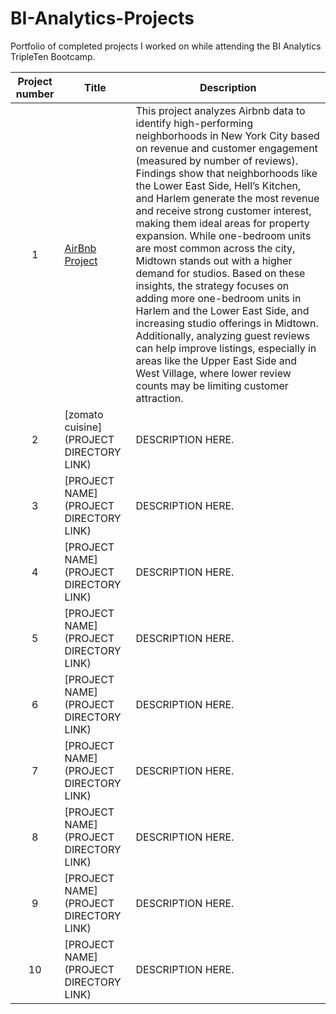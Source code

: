 # BI-Analytics-Projects 
Portfolio of completed projects I worked on while attending the BI Analytics TripleTen Bootcamp.

| Project number | Title | Description |
| :-----------: | ----------- |----------- |
| 1 | [AirBnb Project](https://github.com/barisyilmaz0/BI-Analytics-Projects/tree/main/AirBnb%20Project) | This project analyzes Airbnb data to identify high-performing neighborhoods in New York City based on revenue and customer engagement (measured by number of reviews). Findings show that neighborhoods like the Lower East Side, Hell’s Kitchen, and Harlem generate the most revenue and receive strong customer interest, making them ideal areas for property expansion. While one-bedroom units are most common across the city, Midtown stands out with a higher demand for studios. Based on these insights, the strategy focuses on adding more one-bedroom units in Harlem and the Lower East Side, and increasing studio offerings in Midtown. Additionally, analyzing guest reviews can help improve listings, especially in areas like the Upper East Side and West Village, where lower review counts may be limiting customer attraction. |
| 2 | [zomato cuisine](PROJECT DIRECTORY LINK) | DESCRIPTION HERE. |
| 3 | [PROJECT NAME](PROJECT DIRECTORY LINK) | DESCRIPTION HERE. |
| 4 | [PROJECT NAME](PROJECT DIRECTORY LINK) | DESCRIPTION HERE. |
| 5 | [PROJECT NAME](PROJECT DIRECTORY LINK) | DESCRIPTION HERE. |
| 6 | [PROJECT NAME](PROJECT DIRECTORY LINK) | DESCRIPTION HERE. |
| 7 | [PROJECT NAME](PROJECT DIRECTORY LINK) | DESCRIPTION HERE. |
| 8 | [PROJECT NAME](PROJECT DIRECTORY LINK) | DESCRIPTION HERE. |
| 9 | [PROJECT NAME](PROJECT DIRECTORY LINK) | DESCRIPTION HERE. |
| 10| [PROJECT NAME](PROJECT DIRECTORY LINK) | DESCRIPTION HERE. |

